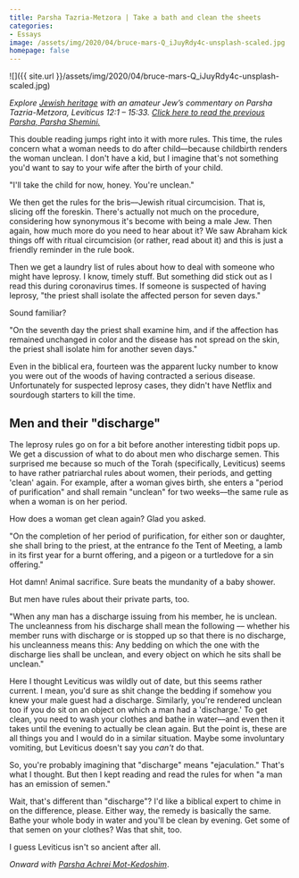 ```yaml
---
title: Parsha Tazria-Metzora | Take a bath and clean the sheets
categories:
- Essays
image: /assets/img/2020/04/bruce-mars-Q_iJuyRdy4c-unsplash-scaled.jpg
homepage: false
---
```


![]({{ site.url }}/assets/img/2020/04/bruce-mars-Q_iJuyRdy4c-unsplash-scaled.jpg)

_Explore [Jewish heritage](https://withoutapath.com/jewish-heritage/) with an amateur Jew’s commentary on Parsha Tazria-Metzora, Leviticus 12:1 – 15:33. [Click here to read the previous Parsha, Parsha Shemini](https://withoutapath.com/parsha-tzav/)[.](https://withoutapath.com/parsha-shemini/)_

This double reading jumps right into it with more rules. This time, the rules concern what a woman needs to do after child––because childbirth renders the woman unclean. I don't have a kid, but I imagine that's not something you'd want to say to your wife after the birth of your child.

"I'll take the child for now, honey. You're unclean."

We then get the rules for the bris––Jewish ritual circumcision. That is, slicing off the foreskin. There's actually not much on the procedure, considering how synonymous it's become with being a male Jew. Then again, how much more do you need to hear about it? We saw Abraham kick things off with ritual circumcision (or rather, read about it) and this is just a friendly reminder in the rule book.

<!-- more -->

Then we get a laundry list of rules about how to deal with someone who might have leprosy. I know, timely stuff. But something did stick out as I read this during coronavirus times. If someone is suspected of having leprosy, "the priest shall isolate the affected person for seven days."

Sound familiar?

"On the seventh day the priest shall examine him, and if the affection has remained unchanged in color and the disease has not spread on the skin, the priest shall isolate him for another seven days."

Even in the biblical era, fourteen was the apparent lucky number to know you were out of the woods of having contracted a serious disease. Unfortunately for suspected leprosy cases, they didn't have Netflix and sourdough starters to kill the time.

## Men and their "discharge"

The leprosy rules go on for a bit before another interesting tidbit pops up. We get a discussion of what to do about men who discharge semen. This surprised me because so much of the Torah (specifically, Leviticus) seems to have rather patriarchal rules about women, their periods, and getting 'clean' again. For example, after a woman gives birth, she enters a "period of purification" and shall remain "unclean" for two weeks––the same rule as when a woman is on her period.

How does a woman get clean again? Glad you asked.

"On the completion of her period of purification, for either son or daughter, she shall bring to the priest, at the entrance fo the Tent of Meeting, a lamb in its first year for a burnt offering, and a pigeon or a turtledove for a sin offering."

Hot damn! Animal sacrifice. Sure beats the mundanity of a baby shower.

But men have rules about their private parts, too.

"When any man has a discharge issuing from his member, he is unclean. The uncleanness from his discharge shall mean the following –– whether his member runs with discharge or is stopped up so that there is no discharge, his uncleanness means this: Any bedding on which the one with the discharge lies shall be unclean, and every object on which he sits shall be unclean."

Here I thought Leviticus was wildly out of date, but this seems rather current. I mean, you'd sure as shit change the bedding if somehow you knew your male guest had a discharge. Similarly, you're rendered unclean too if you do sit on an object on which a man had a 'discharge.' To get clean, you need to wash your clothes and bathe in water––and even then it takes until the evening to actually be clean again. But the point is, these are all things you and I would do in a similar situation. Maybe some involuntary vomiting, but Leviticus doesn't say you _can't_ do that.

So, you're probably imagining that "discharge" means "ejaculation." That's what I thought. But then I kept reading and read the rules for when "a man has an emission of semen."

Wait, that's different than "discharge"? I'd like a biblical expert to chime in on the difference, please. Either way, the remedy is basically the same. Bathe your whole body in water and you'll be clean by evening. Get some of that semen on your clothes? Was that shit, too.

I guess Leviticus isn't so ancient after all.

_Onward with [Parsha Achrei Mot-Kedoshim](https://withoutapath.com/parsha-achrei-mot-kedoshim/)_.

